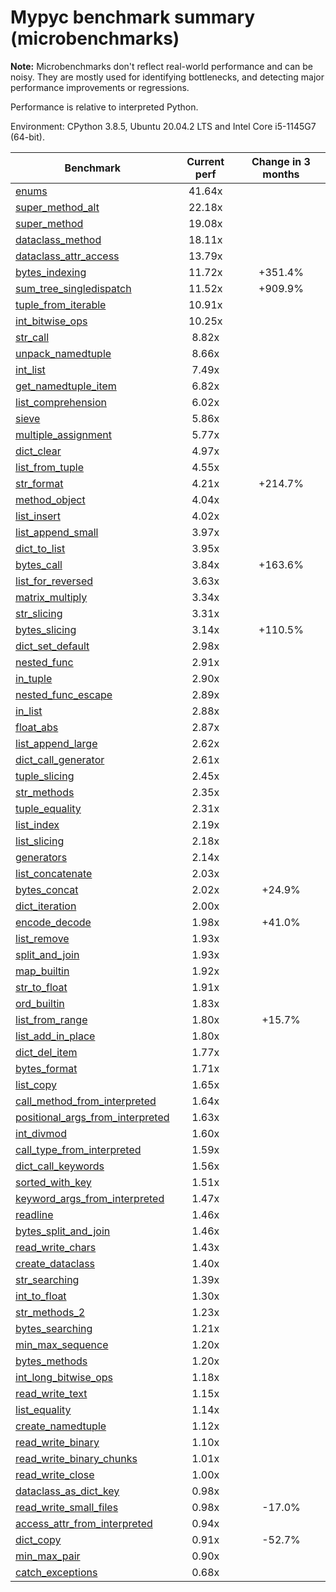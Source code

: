 # Mypyc benchmark summary (microbenchmarks)

**Note:** Microbenchmarks don't reflect real-world performance and can be noisy.
           They are mostly used for identifying bottlenecks, and detecting major performance
           improvements or regressions.

Performance is relative to interpreted Python.

Environment: CPython 3.8.5, Ubuntu 20.04.2 LTS and Intel Core i5-1145G7 (64-bit).

| Benchmark | Current perf | Change in 3 months |
| --- | :---: | :---: |
| [enums](benchmarks/enums.md) | 41.64x |  |
| [super_method_alt](benchmarks/super_method_alt.md) | 22.18x |  |
| [super_method](benchmarks/super_method.md) | 19.08x |  |
| [dataclass_method](benchmarks/dataclass_method.md) | 18.11x |  |
| [dataclass_attr_access](benchmarks/dataclass_attr_access.md) | 13.79x |  |
| [bytes_indexing](benchmarks/bytes_indexing.md) | 11.72x | +351.4% |
| [sum_tree_singledispatch](benchmarks/sum_tree_singledispatch.md) | 11.52x | +909.9% |
| [tuple_from_iterable](benchmarks/tuple_from_iterable.md) | 10.91x |  |
| [int_bitwise_ops](benchmarks/int_bitwise_ops.md) | 10.25x |  |
| [str_call](benchmarks/str_call.md) | 8.82x |  |
| [unpack_namedtuple](benchmarks/unpack_namedtuple.md) | 8.66x |  |
| [int_list](benchmarks/int_list.md) | 7.49x |  |
| [get_namedtuple_item](benchmarks/get_namedtuple_item.md) | 6.82x |  |
| [list_comprehension](benchmarks/list_comprehension.md) | 6.02x |  |
| [sieve](benchmarks/sieve.md) | 5.86x |  |
| [multiple_assignment](benchmarks/multiple_assignment.md) | 5.77x |  |
| [dict_clear](benchmarks/dict_clear.md) | 4.97x |  |
| [list_from_tuple](benchmarks/list_from_tuple.md) | 4.55x |  |
| [str_format](benchmarks/str_format.md) | 4.21x | +214.7% |
| [method_object](benchmarks/method_object.md) | 4.04x |  |
| [list_insert](benchmarks/list_insert.md) | 4.02x |  |
| [list_append_small](benchmarks/list_append_small.md) | 3.97x |  |
| [dict_to_list](benchmarks/dict_to_list.md) | 3.95x |  |
| [bytes_call](benchmarks/bytes_call.md) | 3.84x | +163.6% |
| [list_for_reversed](benchmarks/list_for_reversed.md) | 3.63x |  |
| [matrix_multiply](benchmarks/matrix_multiply.md) | 3.34x |  |
| [str_slicing](benchmarks/str_slicing.md) | 3.31x |  |
| [bytes_slicing](benchmarks/bytes_slicing.md) | 3.14x | +110.5% |
| [dict_set_default](benchmarks/dict_set_default.md) | 2.98x |  |
| [nested_func](benchmarks/nested_func.md) | 2.91x |  |
| [in_tuple](benchmarks/in_tuple.md) | 2.90x |  |
| [nested_func_escape](benchmarks/nested_func_escape.md) | 2.89x |  |
| [in_list](benchmarks/in_list.md) | 2.88x |  |
| [float_abs](benchmarks/float_abs.md) | 2.87x |  |
| [list_append_large](benchmarks/list_append_large.md) | 2.62x |  |
| [dict_call_generator](benchmarks/dict_call_generator.md) | 2.61x |  |
| [tuple_slicing](benchmarks/tuple_slicing.md) | 2.45x |  |
| [str_methods](benchmarks/str_methods.md) | 2.35x |  |
| [tuple_equality](benchmarks/tuple_equality.md) | 2.31x |  |
| [list_index](benchmarks/list_index.md) | 2.19x |  |
| [list_slicing](benchmarks/list_slicing.md) | 2.18x |  |
| [generators](benchmarks/generators.md) | 2.14x |  |
| [list_concatenate](benchmarks/list_concatenate.md) | 2.03x |  |
| [bytes_concat](benchmarks/bytes_concat.md) | 2.02x | +24.9% |
| [dict_iteration](benchmarks/dict_iteration.md) | 2.00x |  |
| [encode_decode](benchmarks/encode_decode.md) | 1.98x | +41.0% |
| [list_remove](benchmarks/list_remove.md) | 1.93x |  |
| [split_and_join](benchmarks/split_and_join.md) | 1.93x |  |
| [map_builtin](benchmarks/map_builtin.md) | 1.92x |  |
| [str_to_float](benchmarks/str_to_float.md) | 1.91x |  |
| [ord_builtin](benchmarks/ord_builtin.md) | 1.83x |  |
| [list_from_range](benchmarks/list_from_range.md) | 1.80x | +15.7% |
| [list_add_in_place](benchmarks/list_add_in_place.md) | 1.80x |  |
| [dict_del_item](benchmarks/dict_del_item.md) | 1.77x |  |
| [bytes_format](benchmarks/bytes_format.md) | 1.71x |  |
| [list_copy](benchmarks/list_copy.md) | 1.65x |  |
| [call_method_from_interpreted](benchmarks/call_method_from_interpreted.md) | 1.64x |  |
| [positional_args_from_interpreted](benchmarks/positional_args_from_interpreted.md) | 1.63x |  |
| [int_divmod](benchmarks/int_divmod.md) | 1.60x |  |
| [call_type_from_interpreted](benchmarks/call_type_from_interpreted.md) | 1.59x |  |
| [dict_call_keywords](benchmarks/dict_call_keywords.md) | 1.56x |  |
| [sorted_with_key](benchmarks/sorted_with_key.md) | 1.51x |  |
| [keyword_args_from_interpreted](benchmarks/keyword_args_from_interpreted.md) | 1.47x |  |
| [readline](benchmarks/readline.md) | 1.46x |  |
| [bytes_split_and_join](benchmarks/bytes_split_and_join.md) | 1.46x |  |
| [read_write_chars](benchmarks/read_write_chars.md) | 1.43x |  |
| [create_dataclass](benchmarks/create_dataclass.md) | 1.40x |  |
| [str_searching](benchmarks/str_searching.md) | 1.39x |  |
| [int_to_float](benchmarks/int_to_float.md) | 1.30x |  |
| [str_methods_2](benchmarks/str_methods_2.md) | 1.23x |  |
| [bytes_searching](benchmarks/bytes_searching.md) | 1.21x |  |
| [min_max_sequence](benchmarks/min_max_sequence.md) | 1.20x |  |
| [bytes_methods](benchmarks/bytes_methods.md) | 1.20x |  |
| [int_long_bitwise_ops](benchmarks/int_long_bitwise_ops.md) | 1.18x |  |
| [read_write_text](benchmarks/read_write_text.md) | 1.15x |  |
| [list_equality](benchmarks/list_equality.md) | 1.14x |  |
| [create_namedtuple](benchmarks/create_namedtuple.md) | 1.12x |  |
| [read_write_binary](benchmarks/read_write_binary.md) | 1.10x |  |
| [read_write_binary_chunks](benchmarks/read_write_binary_chunks.md) | 1.01x |  |
| [read_write_close](benchmarks/read_write_close.md) | 1.00x |  |
| [dataclass_as_dict_key](benchmarks/dataclass_as_dict_key.md) | 0.98x |  |
| [read_write_small_files](benchmarks/read_write_small_files.md) | 0.98x | -17.0% |
| [access_attr_from_interpreted](benchmarks/access_attr_from_interpreted.md) | 0.94x |  |
| [dict_copy](benchmarks/dict_copy.md) | 0.91x | -52.7% |
| [min_max_pair](benchmarks/min_max_pair.md) | 0.90x |  |
| [catch_exceptions](benchmarks/catch_exceptions.md) | 0.68x |  |
